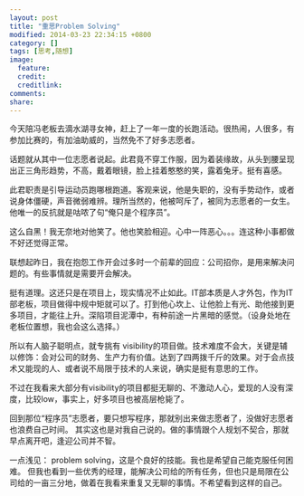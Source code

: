 ```yaml
---
layout: post
title: "重思Problem Solving"
modified: 2014-03-23 22:34:15 +0800
category: []
tags: [思考,随想]
image:
  feature: 
  credit: 
  creditlink: 
comments: 
share: 
---
```



今天陪冯老板去滴水湖寻女神，赶上了一年一度的长跑活动。很热闹，人很多，有参加比赛的，有加油助威的，当然免不了好多志愿者。

话题就从其中一位志愿者说起。此君竟不穿工作服，因为着装缘故，从头到腰呈现出正三角形趋势，不高，戴着眼镜，脸上挂着憨憨的笑，露着兔牙。挺有喜感。

此君职责是引导运动员跑哪根跑道。客观来说，他是失职的，没有手势动作，或者说身体僵硬，声音微弱难辨。理所当然的，他被呵斥了，被同为志愿者的一女生。他唯一的反抗就是咕哝了句“俺只是个程序员”。

这么自黑！我无奈地对他笑了。他也笑脸相迎。心中一阵恶心。。。连这种小事都做不好还觉得正常。

联想起昨日，我在抱怨工作开会过多时一个前辈的回应：公司招你，是用来解决问题的。有些事情就是需要开会解决。

挺有道理。这还只是在项目上，现实情况不止如此。IT部本质是人才外包，作为IT部老板，项目做得中规中矩就可以了。打到他心坎上、让他脸上有光、助他接到更多项目，才能往上升。深陷项目泥潭中，有种前途一片黑暗的感觉。（设身处地在老板位置想，我也会这么选择。）

所以有人脑子聪明点，就专挑有 visibility的项目做。技术难度不会大，关键是辅以修饰：会对公司的财务、生产力有价值。达到了四两拨千斤的效果。对于会点技术又能现的人、或者说不局限于技术的人来说，确实是挺有意思的工作。

不过在我看来大部分有visibility的项目都挺无聊的、不激动人心，爱现的人没有深度，比较low，事实上，好多项目也被高层枪毙了。

回到那位“程序员”志愿者，要只想写程序，那就别出来做志愿者了，没做好志愿者也浪费自己时间。
其实这也是对我自己说的。做的事情跟个人规划不契合，那就早点离开吧，逢迎公司并不智。

一点浅见：
problem solving，这是个良好的技能。我也是希望自己能克服任何困难。
但我也看到一些优秀的经理，能解决公司给的所有任务，但也只是局限在公司给的一亩三分地，做着在我看来重复又无聊的事情。不希望看到这样的自己。